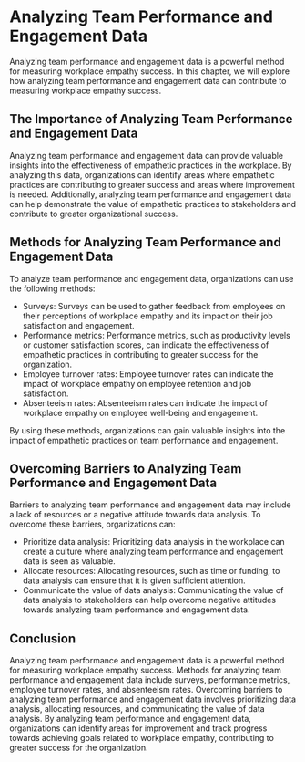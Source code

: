 Analyzing Team Performance and Engagement Data
==============================================================================================

Analyzing team performance and engagement data is a powerful method for measuring workplace empathy success. In this chapter, we will explore how analyzing team performance and engagement data can contribute to measuring workplace empathy success.

The Importance of Analyzing Team Performance and Engagement Data
----------------------------------------------------------------

Analyzing team performance and engagement data can provide valuable insights into the effectiveness of empathetic practices in the workplace. By analyzing this data, organizations can identify areas where empathetic practices are contributing to greater success and areas where improvement is needed. Additionally, analyzing team performance and engagement data can help demonstrate the value of empathetic practices to stakeholders and contribute to greater organizational success.

Methods for Analyzing Team Performance and Engagement Data
----------------------------------------------------------

To analyze team performance and engagement data, organizations can use the following methods:

* Surveys: Surveys can be used to gather feedback from employees on their perceptions of workplace empathy and its impact on their job satisfaction and engagement.
* Performance metrics: Performance metrics, such as productivity levels or customer satisfaction scores, can indicate the effectiveness of empathetic practices in contributing to greater success for the organization.
* Employee turnover rates: Employee turnover rates can indicate the impact of workplace empathy on employee retention and job satisfaction.
* Absenteeism rates: Absenteeism rates can indicate the impact of workplace empathy on employee well-being and engagement.

By using these methods, organizations can gain valuable insights into the impact of empathetic practices on team performance and engagement.

Overcoming Barriers to Analyzing Team Performance and Engagement Data
---------------------------------------------------------------------

Barriers to analyzing team performance and engagement data may include a lack of resources or a negative attitude towards data analysis. To overcome these barriers, organizations can:

* Prioritize data analysis: Prioritizing data analysis in the workplace can create a culture where analyzing team performance and engagement data is seen as valuable.
* Allocate resources: Allocating resources, such as time or funding, to data analysis can ensure that it is given sufficient attention.
* Communicate the value of data analysis: Communicating the value of data analysis to stakeholders can help overcome negative attitudes towards analyzing team performance and engagement data.

Conclusion
----------

Analyzing team performance and engagement data is a powerful method for measuring workplace empathy success. Methods for analyzing team performance and engagement data include surveys, performance metrics, employee turnover rates, and absenteeism rates. Overcoming barriers to analyzing team performance and engagement data involves prioritizing data analysis, allocating resources, and communicating the value of data analysis. By analyzing team performance and engagement data, organizations can identify areas for improvement and track progress towards achieving goals related to workplace empathy, contributing to greater success for the organization.

